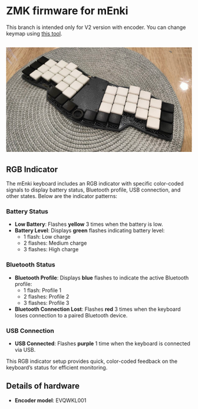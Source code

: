 # ZMK firmware for mEnki
This branch is intended only for V2 version with encoder. You can change keymap using [this tool](https://nickcoutsos.github.io/keymap-editor/).


![image](pics/mEnki.png)
-----

## RGB Indicator

The mEnki keyboard includes an RGB indicator with specific color-coded signals to display battery status, Bluetooth profile, USB connection, and other states. Below are the indicator patterns:

### Battery Status
- **Low Battery**: Flashes **yellow** 3 times when the battery is low.
- **Battery Level**: Displays **green** flashes indicating battery level:
  - 1 flash: Low charge
  - 2 flashes: Medium charge
  - 3 flashes: High charge

### Bluetooth Status
- **Bluetooth Profile**: Displays **blue** flashes to indicate the active Bluetooth profile:
  - 1 flash: Profile 1
  - 2 flashes: Profile 2
  - 3 flashes: Profile 3
- **Bluetooth Connection Lost**: Flashes **red** 3 times when the keyboard loses connection to a paired Bluetooth device.

### USB Connection
- **USB Connected**: Flashes **purple** 1 time when the keyboard is connected via USB.

This RGB indicator setup provides quick, color-coded feedback on the keyboard’s status for efficient monitoring.

## Details of hardware

- **Encoder model**: EVQWKL001

